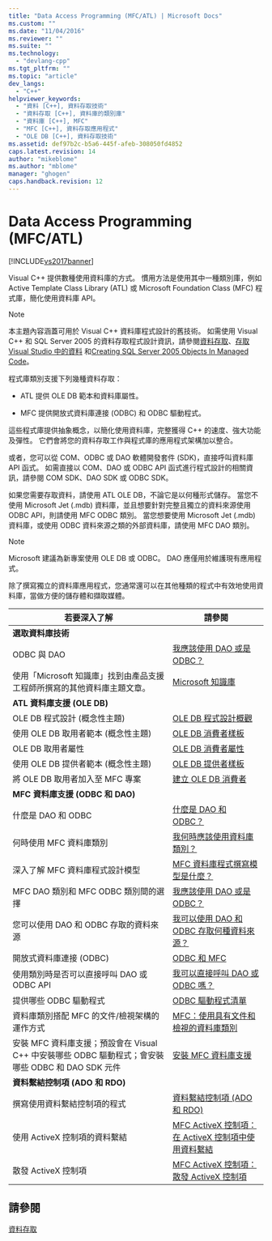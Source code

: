 ```yaml
---
title: "Data Access Programming (MFC/ATL) | Microsoft Docs"
ms.custom: ""
ms.date: "11/04/2016"
ms.reviewer: ""
ms.suite: ""
ms.technology: 
  - "devlang-cpp"
ms.tgt_pltfrm: ""
ms.topic: "article"
dev_langs: 
  - "C++"
helpviewer_keywords: 
  - "資料 [C++], 資料存取技術"
  - "資料存取 [C++], 資料庫的類別庫"
  - "資料庫 [C++], MFC"
  - "MFC [C++], 資料存取應用程式"
  - "OLE DB [C++], 資料存取技術"
ms.assetid: def97b2c-b5a6-445f-afeb-308050fd4852
caps.latest.revision: 14
author: "mikeblome"
ms.author: "mblome"
manager: "ghogen"
caps.handback.revision: 12
---
```

# Data Access Programming (MFC/ATL)
[!INCLUDE[vs2017banner](../assembler/inline/includes/vs2017banner.md)]

Visual C\+\+ 提供數種使用資料庫的方式。  慣用方法是使用其中一種類別庫，例如 Active Template Class Library \(ATL\) 或 Microsoft Foundation Class \(MFC\) 程式庫，簡化使用資料庫 API。  
  
> [!NOTE]
>  本主題內容涵蓋可用於 Visual C\+\+ 資料庫程式設計的舊技術。  如需使用 Visual C\+\+ 和 SQL Server 2005 的資料存取程式設計資訊，請參閱[資料存取](../dotnet/data-access-using-adonet-cpp-cli.md)、[存取 Visual Studio 中的資料](../Topic/Accessing%20data%20in%20Visual%20Studio.md) 和[Creating SQL Server 2005 Objects In Managed Code](http://msdn.microsoft.com/zh-tw/5358a825-e19b-49aa-8214-674ce5fed1da)。  
  
 程式庫類別支援下列幾種資料存取：  
  
-   ATL 提供 OLE DB 範本和資料庫屬性。  
  
-   MFC 提供開放式資料庫連接 \(ODBC\) 和 ODBC 驅動程式。  
  
 這些程式庫提供抽象概念，以簡化使用資料庫，完整獲得 C\+\+ 的速度、強大功能及彈性。  它們會將您的資料存取工作與程式庫的應用程式架構加以整合。  
  
 或者，您可以從 COM、ODBC 或 DAO 軟體開發套件 \(SDK\)，直接呼叫資料庫 API 函式。  如需直接以 COM、DAO 或 ODBC API 函式進行程式設計的相關資訊，請參閱 COM SDK、DAO SDK 或 ODBC SDK。  
  
 如果您需要存取資料，請使用 ATL OLE DB，不論它是以何種形式儲存。  當您不使用 Microsoft Jet \(.mdb\) 資料庫，並且想要針對完整且獨立的資料來源使用 ODBC API，則請使用 MFC ODBC 類別。  當您想要使用 Microsoft Jet \(.mdb\) 資料庫，或使用 ODBC 資料來源之類的外部資料庫，請使用 MFC DAO 類別。  
  
> [!NOTE]
>  Microsoft 建議為新專案使用 OLE DB 或 ODBC。  DAO 應僅用於維護現有應用程式。  
  
 除了撰寫獨立的資料庫應用程式，您通常還可以在其他種類的程式中有效地使用資料庫，當做方便的儲存體和擷取媒體。  
  
|若要深入了解|請參閱|  
|------------|---------|  
|**選取資料庫技術**||  
|ODBC 與  DAO|[我應該使用 DAO 或是 ODBC？](../data/should-i-use-dao-or-odbc-q.md)|  
|使用「Microsoft 知識庫」找到由產品支援工程師所撰寫的其他資料庫主題文章。|[Microsoft 知識庫](../data/where-can-i-find-microsoft-knowledge-base-articles-on-database-topics-q.md)|  
|**ATL 資料庫支援 \(OLE DB\)**||  
|OLE DB 程式設計 \(概念性主題\)|[OLE DB 程式設計概觀](../data/oledb/ole-db-programming-overview.md)|  
|使用 OLE DB 取用者範本 \(概念性主題\)|[OLE DB 消費者樣板](../data/oledb/ole-db-consumer-templates-cpp.md)|  
|OLE DB 取用者屬性|[OLE DB 消費者屬性](../windows/ole-db-consumer-attributes.md)|  
|使用 OLE DB 提供者範本 \(概念性主題\)|[OLE DB 提供者樣板](../data/oledb/ole-db-provider-templates-cpp.md)|  
|將 OLE DB 取用者加入至 MFC 專案|[建立 OLE DB 消費者](../data/oledb/creating-an-ole-db-consumer.md)|  
|**MFC 資料庫支援 \(ODBC 和 DAO\)**||  
|什麼是 DAO 和 ODBC|[什麼是 DAO 和 ODBC？](../data/what-are-dao-and-odbc-q.md)|  
|何時使用 MFC 資料庫類別|[我何時應該使用資料庫類別？](../data/when-should-i-use-the-database-classes-q.md)|  
|深入了解 MFC 資料庫程式設計模型|[MFC 資料庫程式撰寫模型是什麼？](../data/what-is-the-mfc-database-programming-model-q.md)|  
|MFC DAO 類別和 MFC ODBC 類別間的選擇|[我應該使用 DAO 或是 ODBC？](../data/should-i-use-dao-or-odbc-q.md)|  
|您可以使用 DAO 和 ODBC 存取的資料來源|[我可以使用 DAO 和 ODBC 存取何種資料來源？](../data/what-data-sources-can-i-access-with-dao-and-odbc-q.md)|  
|開放式資料庫連接 \(ODBC\)|[ODBC 和 MFC](../data/odbc/odbc-and-mfc.md)|  
|使用類別時是否可以直接呼叫 DAO 或 ODBC API|[我可以直接呼叫 DAO 或 ODBC 嗎？](../data/can-i-call-dao-or-odbc-directly-q.md)|  
|提供哪些 ODBC 驅動程式|[ODBC 驅動程式清單](../data/odbc/odbc-driver-list.md)|  
|資料庫類別搭配 MFC 的文件\/檢視架構的運作方式|[MFC：使用具有文件和檢視的資料庫類別](../data/mfc-using-database-classes-with-documents-and-views.md)|  
|安裝 MFC 資料庫支援；預設會在 Visual C\+\+ 中安裝哪些 ODBC 驅動程式；會安裝哪些 ODBC 和 DAO SDK 元件|[安裝 MFC 資料庫支援](../data/installing-mfc-database-support.md)|  
|**資料繫結控制項 \(ADO 和 RDO\)**||  
|撰寫使用資料繫結控制項的程式|[資料繫結控制項 \(ADO 和 RDO\)](../data/ado-rdo/data-bound-controls-ado-and-rdo.md)|  
|使用 ActiveX 控制項的資料繫結|[MFC ActiveX 控制項：在 ActiveX 控制項中使用資料繫結](../mfc/mfc-activex-controls-using-data-binding-in-an-activex-control.md)|  
|散發 ActiveX 控制項|[MFC ActiveX 控制項：散發 ActiveX 控制項](../mfc/mfc-activex-controls-distributing-activex-controls.md)|  
  
## 請參閱  
 [資料存取](../Topic/Data%20Access%20in%20Visual%20C++.md)